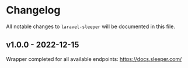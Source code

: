 # Changelog

All notable changes to `laravel-sleeper` will be documented in this file.

## v1.0.0 - 2022-12-15

Wrapper completed for all available endpoints: https://docs.sleeper.com/
